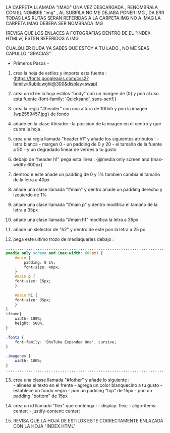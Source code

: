 LA CARPETA LLAMADA "IMAG" UNA VEZ DESCARGADA , RENOMBRALA CON EL NOMBRE "img" , AL SUBIRLA NO ME DEJABA PONER IMG , DA ERR
TODAS LAS RUTAS SERAN REFERIDAS A LA CARPETA IMG NO A IMAG 
LA CARPETA IMAG DEBERA SER NOMBRADA IMG

[REVISA QUE LOS ENLACES A FOTOGRAFIAS DENTRO DE EL "INDEX HTMLw] ESTEN REFERIDOS A IMG

CUALQUIER DUDA YA SABES QUE ESTOY A TU LADO , NO ME SEAS CAPULLO "GRACIAS"

- Primeros Pasos -

1. crea la hoja de estilos y importa esta fuente : (https://fonts.googleapis.com/css2?family=Rubik:wght@300&display=swap)
2. crea un id en la hoja estilos "body" con un margen de (0) y pon al uso esta fuente {font-family: 'Quicksand', sans-serif;}
3. crea la regla "#header" con una altura de 100vh y pon la imagen {wp2559457.jpg} de fondo
4. añade en la clase #header : la posicion de la imagen en el centro y que cubra la hoja .
5. crea una regla llamada "header h1" y añade los siguientes atributos : - letra blanca
                                                                         - margen 0
                                                                         - un padding de 0 y 20
                                                                         - el tamaño de la fuente a 50
                                                                         - y un degradado linear de verdes a tu gusto 

6. debajo de "header h1" pega esta linea : {@media only screen and (max-width: 600px}
7. dentrod e este añade un padding de 0 y 1% tambien cambia el tamaño de la letra a 40px
8. añade una clase llamada "#main" y dentro añade un padding derecho y izquierdo de 1%
9. añade una clase llamada "#main p" y dentro modifica el tamaño de la letra a 35px
10. añade una clase llamada "#main h1" modifica la letra a 35px
11. añade un slelector de  "h2" y dentro de este pon la letra a 25 px
12. pega este ultimo trozo de mediaqueries debajo :
```css
........................................................................
@media only screen and (max-width: 600px) {                            |
    #main {                                                            |
        padding: 0 1%;                                                 |
        font-size: 40px;                                               |
    }                                                                  |
    #main p {                                                          |
    font-size: 15px;                                                   |
    }                                                                  |
                                                                       | 
    #main h1 {                                                         | 
    font-size: 35px;                                                   | 
    }                                                                  | 
}                                                                      | 
iframe{                                                                | 
    width: 100%;                                                       | 
    height: 500%;                                                      | 
}                                                                      | 
                                                                       |  
.font2 {                                                               | 
    font-family: 'BhuTuka Expanded One', cursive;                      | 
}                                                                      | 
                                                                       | 
.imagenes {                                                            |
    width: 100%;                                                       |
}                                                                      |
........................................................................
```
13. crea una classe llamada "#fother" y añade lo siguiente  :    
                                                                - alineea el texto en el frente
                                                                - agrega un color blanquecino a tu gusto
                                                                - establece un fondo negro
                                                                - pon un padding "top" de 15px
                                                                - pon un padding "bottom" de 15px

14. crea un id llamado "flex" que contenga :
                                                -  display: flex;
                                                -  align-items: center;
                                                -  justify-content: center;

15. REVISA QUE LA HOJA DE ESTILOS ESTE CORRECTAMENTE ENLAZADA CON LA HOJA "INDEX.HTML"

                                                                        


                                                                        